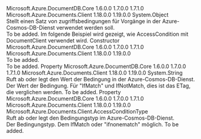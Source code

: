 <Type Name="AccessCondition" FullName="Microsoft.Azure.Documents.Client.AccessCondition">
  <TypeSignature Language="C#" Value="public sealed class AccessCondition" />
  <TypeSignature Language="ILAsm" Value=".class public auto ansi sealed beforefieldinit AccessCondition extends System.Object" />
  <TypeSignature Language="DocId" Value="T:Microsoft.Azure.Documents.Client.AccessCondition" />
  <TypeSignature Language="VB.NET" Value="Public NotInheritable Class AccessCondition" />
  <TypeSignature Language="F#" Value="type AccessCondition = class" />
  <AssemblyInfo>
    <AssemblyName>Microsoft.Azure.DocumentDB.Core</AssemblyName>
    <AssemblyVersion>1.6.0.0</AssemblyVersion>
    <AssemblyVersion>1.7.0.0</AssemblyVersion>
    <AssemblyVersion>1.7.1.0</AssemblyVersion>
  </AssemblyInfo>
  <AssemblyInfo>
    <AssemblyName>Microsoft.Azure.Documents.Client</AssemblyName>
    <AssemblyVersion>1.18.0.0</AssemblyVersion>
    <AssemblyVersion>1.19.0.0</AssemblyVersion>
  </AssemblyInfo>
  <Base>
    <BaseTypeName>System.Object</BaseTypeName>
  </Base>
  <Interfaces />
  <Docs>
    <summary>
            Stellt einen Satz von zugriffsbedingungen für Vorgänge in der Azure-Cosmos-DB-Dienst verwendet werden soll.
            </summary>
    <remarks>To be added.</remarks>
    <altmember cref="T:Microsoft.Azure.Documents.Client.AccessConditionType" />
    <altmember cref="T:Microsoft.Azure.Documents.Client.RequestOptions" />
    <altmember cref="T:Microsoft.Azure.Documents.Resource" />
    <example>
            Im folgende Beispiel wird gezeigt, wie AccessCondition mit DocumentClient verwendet wird.
            <code language="c#"><![CDATA[
            // If ETag is current, then this will succeed. Otherwise the request will fail with HTTP 412 Precondition Failure
            await client.ReplaceDocumentAsync(
                readCopyOfBook.SelfLink, 
                new Book { Title = "Moby Dick", Price = 14.99 },
                new RequestOptions 
                { 
                    AccessCondition = new AccessCondition 
                    { 
                        Condition = readCopyOfBook.ETag, 
                        Type = AccessConditionType.IfMatch 
                    } 
                 });
            ]]></code></example>
  </Docs>
  <Members>
    <Member MemberName=".ctor">
      <MemberSignature Language="C#" Value="public AccessCondition ();" />
      <MemberSignature Language="ILAsm" Value=".method public hidebysig specialname rtspecialname instance void .ctor() cil managed" />
      <MemberSignature Language="DocId" Value="M:Microsoft.Azure.Documents.Client.AccessCondition.#ctor" />
      <MemberSignature Language="VB.NET" Value="Public Sub New ()" />
      <MemberType>Constructor</MemberType>
      <AssemblyInfo>
        <AssemblyName>Microsoft.Azure.DocumentDB.Core</AssemblyName>
        <AssemblyVersion>1.6.0.0</AssemblyVersion>
        <AssemblyVersion>1.7.0.0</AssemblyVersion>
        <AssemblyVersion>1.7.1.0</AssemblyVersion>
      </AssemblyInfo>
      <AssemblyInfo>
        <AssemblyName>Microsoft.Azure.Documents.Client</AssemblyName>
        <AssemblyVersion>1.18.0.0</AssemblyVersion>
        <AssemblyVersion>1.19.0.0</AssemblyVersion>
      </AssemblyInfo>
      <Parameters />
      <Docs>
        <summary>To be added.</summary>
        <remarks>To be added.</remarks>
      </Docs>
    </Member>
    <Member MemberName="Condition">
      <MemberSignature Language="C#" Value="public string Condition { get; set; }" />
      <MemberSignature Language="ILAsm" Value=".property instance string Condition" />
      <MemberSignature Language="DocId" Value="P:Microsoft.Azure.Documents.Client.AccessCondition.Condition" />
      <MemberSignature Language="VB.NET" Value="Public Property Condition As String" />
      <MemberSignature Language="F#" Value="member this.Condition : string with get, set" Usage="Microsoft.Azure.Documents.Client.AccessCondition.Condition" />
      <MemberType>Property</MemberType>
      <AssemblyInfo>
        <AssemblyName>Microsoft.Azure.DocumentDB.Core</AssemblyName>
        <AssemblyVersion>1.6.0.0</AssemblyVersion>
        <AssemblyVersion>1.7.0.0</AssemblyVersion>
        <AssemblyVersion>1.7.1.0</AssemblyVersion>
      </AssemblyInfo>
      <AssemblyInfo>
        <AssemblyName>Microsoft.Azure.Documents.Client</AssemblyName>
        <AssemblyVersion>1.18.0.0</AssemblyVersion>
        <AssemblyVersion>1.19.0.0</AssemblyVersion>
      </AssemblyInfo>
      <ReturnValue>
        <ReturnType>System.String</ReturnType>
      </ReturnValue>
      <Docs>
        <summary>
            Ruft ab oder legt den Wert der Bedingung in der Azure-Cosmos-DB-Dienst.
            </summary>
        <value>
            Der Wert der Bedingung. Für <see cref="T:Microsoft.Azure.Documents.Client.AccessConditionType" /> "IfMatch" und IfNotMatch, dies ist das ETag, die verglichen werden.
            </value>
        <remarks>To be added.</remarks>
        <altmember cref="T:Microsoft.Azure.Documents.Resource" />
      </Docs>
    </Member>
    <Member MemberName="Type">
      <MemberSignature Language="C#" Value="public Microsoft.Azure.Documents.Client.AccessConditionType Type { get; set; }" />
      <MemberSignature Language="ILAsm" Value=".property instance valuetype Microsoft.Azure.Documents.Client.AccessConditionType Type" />
      <MemberSignature Language="DocId" Value="P:Microsoft.Azure.Documents.Client.AccessCondition.Type" />
      <MemberSignature Language="VB.NET" Value="Public Property Type As AccessConditionType" />
      <MemberSignature Language="F#" Value="member this.Type : Microsoft.Azure.Documents.Client.AccessConditionType with get, set" Usage="Microsoft.Azure.Documents.Client.AccessCondition.Type" />
      <MemberType>Property</MemberType>
      <AssemblyInfo>
        <AssemblyName>Microsoft.Azure.DocumentDB.Core</AssemblyName>
        <AssemblyVersion>1.6.0.0</AssemblyVersion>
        <AssemblyVersion>1.7.0.0</AssemblyVersion>
        <AssemblyVersion>1.7.1.0</AssemblyVersion>
      </AssemblyInfo>
      <AssemblyInfo>
        <AssemblyName>Microsoft.Azure.Documents.Client</AssemblyName>
        <AssemblyVersion>1.18.0.0</AssemblyVersion>
        <AssemblyVersion>1.19.0.0</AssemblyVersion>
      </AssemblyInfo>
      <ReturnValue>
        <ReturnType>Microsoft.Azure.Documents.Client.AccessConditionType</ReturnType>
      </ReturnValue>
      <Docs>
        <summary>
            Ruft ab oder legt den Bedingungstyp im Azure-Cosmos-DB-Dienst.
            </summary>
        <value>
            Der Bedingungstyp. Dem IfMatch oder "ifnonematch" möglich.
            </value>
        <remarks>To be added.</remarks>
      </Docs>
    </Member>
  </Members>
</Type>